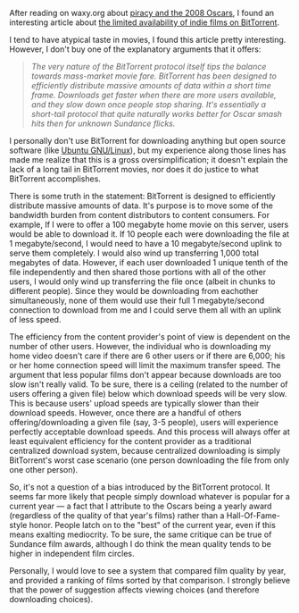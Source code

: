 After reading on waxy.org about <a href="http://www.waxy.org/archive/2008/02/04/pirating.shtml">piracy and the 2008 Oscars</a>, I found an interesting article about <a href="http://newteevee.com/2008/02/06/from-sundance-to-the-oscars-how-long-is-bittorrents-tail/">the limited availability of indie films on BitTorrent</a>.

I tend to have atypical taste in movies, I found this article pretty interesting.  However, I don't buy one of the explanatory arguments that it offers:

<blockquote><p><em>The very nature of the BitTorrent protocol itself tips the balance towards mass-market movie fare. BitTorrent has been designed to efficiently distribute massive amounts of data within a short time frame. Downloads get faster when there are more users available, and they slow down once people stop sharing. It's essentially a short-tail protocol that quite naturally works better for Oscar smash hits then for unknown Sundance flicks.</em></p></blockquote>

I personally don't use BitTorrent for downloading anything but open source software (like <a href="http://ftp.osuosl.org/pub/ubuntu-releases/7.10/ubuntu-7.10-alternate-i386.iso.torrent">Ubuntu <acronym title="GNU's Not Unix">GNU</acronym>/Linux</a>), but my experience along those lines has made me realize that this is a gross oversimplification; it doesn't explain the lack of a long tail in BitTorrent movies, nor does it do justice to what BitTorrent accomplishes.

There is some truth in the statement: BitTorrent is designed to efficiently distribute massive amounts of data.  It's purpose is to move some of the bandwidth burden from content distributors to content consumers.  For example, If I were to offer a 100 megabyte home movie on this server, users would be able to download it.  If 10 people each were downloading the file at 1 megabyte/second, I would need to have a 10 megabyte/second uplink to serve them completely.  I would also wind up transferring 1,000 total megabytes of data.  However, if each user downloaded 1 unique tenth of the file independently and then shared those portions with all of the other users, I would only wind up transferring the file once (albeit in chunks to different people).  Since they would be downloading from eachother simultaneously, none of them would use their full 1 megabyte/second connection to download from me and I could serve them all with an uplink of less speed.

The efficiency from the content provider's point of view is dependent on the number of other users.  However, the individual who is downloading my home video doesn't care if there are 6 other users or if there are 6,000; his or her home connection speed will limit the maximum transfer speed.  The argument that less popular films don't appear because downloads are too slow isn't really valid.  To be sure, there is a ceiling (related to the number of users offering a given file) below which download speeds will be very slow.  This is because users' upload speeds are typically slower than their download speeds.  However, once there are a handful of others offering/downloading a given file (say, 3-5 people), users will experience perfectly acceptable download speeds.  And this process will always offer at least equivalent efficiency for the content provider as a traditional centralized download system, because centralized downloading is simply BitTorrent's worst case scenario (one person downloading the file from only one other person).

So, it's not a question of a bias introduced by the BitTorrent protocol.  It seems far more likely that people simply download whatever is popular for a current year &mdash; a fact that I attribute to the Oscars being a yearly award (regardless of the quality of that year's films) rather than a Hall-Of-Fame-style honor.  People latch on to the &quot;best&quot; of the current year, even if this means exalting mediocrity.  To be sure, the same critique can be true of Sundance film awards, although I do think the mean quality tends to be higher in independent film circles.

Personally, I would love to see a system that compared film quality by year, and provided a ranking of films sorted by that comparison.  I strongly believe that the power of suggestion affects viewing choices (and therefore downloading choices).

